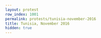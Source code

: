 ```yaml
---
layout: protest
row_index: 1001
permalink: protests/tunisia-november-2016
title: Tunisia, November 2016
hidden: true
---
```

